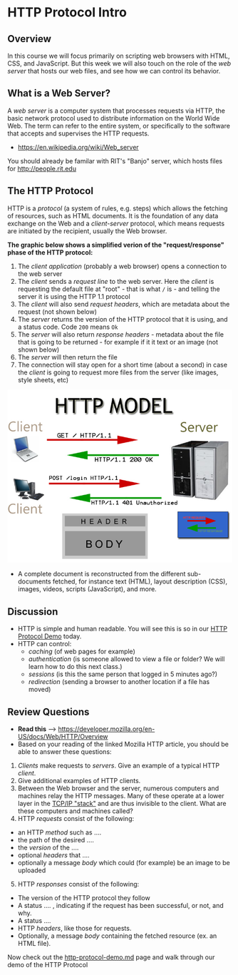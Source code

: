 # HTTP Protocol Intro

## Overview
In this course we will focus primarily on scripting web browsers with HTML, CSS, and JavaScript. But this week we will also touch on the role of the *web server* that hosts our web files, and see how we can control its behavior. 

## What is a Web Server?
A *web server* is a computer system that processes requests via HTTP, the basic network protocol used to distribute information on the World Wide Web. The term can refer to the entire system, or specifically to the software that accepts and supervises the HTTP requests.

+ https://en.wikipedia.org/wiki/Web_server

You should already be familar with RIT's "Banjo" server, which hosts files for http://people.rit.edu

## The HTTP Protocol
HTTP is a *protocol* (a system of rules, e.g. steps) which allows the fetching of resources, such as HTML documents. It is the foundation of any data exchange on the Web and a *client-server* protocol, which means requests are initiated by the recipient, usually the Web browser. 

**The graphic below shows a simplified verion of the "request/response" phase of the HTTP protocol:**

1. The *client application* (probably a web browser) opens a connection to the web server
1. The *client* sends a *request line* to the web server. Here the *client* is requesting the default file at "root" - that is what `/` is - and telling the server it is using the HTTP 1.1 protocol
1. The *client* will also send *request headers*, which are metadata about the request (not shown below)
1. The *server* returns the version of the HTTP protocol that it is using, and a status code. Code `200` means `Ok`
1. The *server* will also return *response headers* - metadata about the file that is going to be returned  - for example if it it text or an image (not shown below)
1. The *server* will then return the file
1. The connection will stay open for a short time (about a second) in case the *client* is going to request more files from the server (like images, style sheets, etc)

![Request/Response](_images/HTTP-model.jpg)

- A complete document is reconstructed from the different sub-documents fetched, for instance text (HTML), layout description (CSS), images, videos, scripts (JavaScript), and more.

## Discussion
- HTTP is simple and human readable. You will see this is so in our [HTTP Protocol Demo](http-protocol-demo.md) today.
- HTTP can control:
    - *caching* (of web pages for example)
    - *authentication* (is someone allowed to view a file or folder? We will learn how to do this next class.)
    - *sessions* (is this the same person that logged in 5 minutes ago?)
    - *redirection* (sending a browser to another location if a file has moved)

## Review Questions
+ **Read this** --> https://developer.mozilla.org/en-US/docs/Web/HTTP/Overview
+ Based on your reading of the linked Mozilla HTTP article, you should be able to answer these questions:

1. *Clients* make requests to *servers*.  Give an example of a typical HTTP *client*.
1. Give additional examples of HTTP clients.
1. Between the Web browser and the server, numerous computers and machines relay the HTTP messages. Many of these operate at a lower  layer in the [TCP/IP "stack"](https://en.wikipedia.org/wiki/Internet_protocol_suite) and are thus invisible to the client. What are these computers and machines called?
1. HTTP *requests* consist of the following:
  - an HTTP *method* such as ....
  - the path of the desired ....
  - the *version* of the ....
  - optional *headers* that ....
  - optionally a message *body* which could (for example) be an image to be uploaded
5. HTTP *responses* consist of the following:
  - The version of the HTTP protocol they follow
  - A status .... , indicating if the request has been successful, or not, and why.
  - A status ....
  - HTTP *headers*, like those for requests.
  - Optionally, a message *body* containing the fetched resource (ex. an HTML file).
  
Now check out the [http-protocol-demo.md](http-protocol-demo.md) page and walk through our demo of the HTTP Protocol
